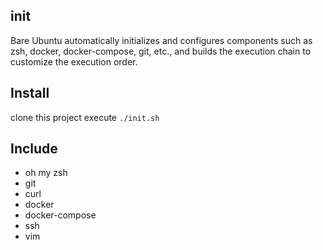 ## init
Bare Ubuntu automatically initializes and configures components such as zsh, docker, docker-compose, git, etc., and builds the execution chain to customize the execution order.
## Install 
clone this project
execute `./init.sh`
## Include
- oh my zsh
- git
- curl
- docker
- docker-compose
- ssh
- vim


